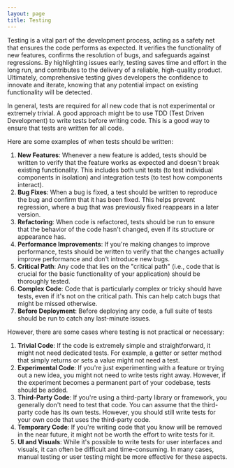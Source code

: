 ```yaml
---
layout: page
title: Testing
---
```


Testing is a vital part of the development process, acting as a safety net that ensures the code performs as expected. It verifies the functionality of new features, confirms the resolution of bugs, and safeguards against regressions. By highlighting issues early, testing saves time and effort in the long run, and contributes to the delivery of a reliable, high-quality product. Ultimately, comprehensive testing gives developers the confidence to innovate and iterate, knowing that any potential impact on existing functionality will be detected.

In general, tests are required for all new code that is not experimental or extremely trivial. A good approach might be to use TDD (Test Driven Development) to write tests before writing code. This is a good way to ensure that tests are written for all code.

Here are some examples of when tests should be written:

1. **New Features**: Whenever a new feature is added, tests should be written to verify that the feature works as expected and doesn't break existing functionality. This includes both unit tests (to test individual components in isolation) and integration tests (to test how components interact).
2. **Bug Fixes**: When a bug is fixed, a test should be written to reproduce the bug and confirm that it has been fixed. This helps prevent regression, where a bug that was previously fixed reappears in a later version.
3. **Refactoring**: When code is refactored, tests should be run to ensure that the behavior of the code hasn't changed, even if its structure or appearance has.
4. **Performance Improvements**: If you're making changes to improve performance, tests should be written to verify that the changes actually improve performance and don't introduce new bugs.
5. **Critical Path**: Any code that lies on the "critical path" (i.e., code that is crucial for the basic functionality of your application) should be thoroughly tested.
6. **Complex Code**: Code that is particularly complex or tricky should have tests, even if it's not on the critical path. This can help catch bugs that might be missed otherwise.
7. **Before Deployment**: Before deploying any code, a full suite of tests should be run to catch any last-minute issues.

However, there are some cases where testing is not practical or necessary:

1. **Trivial Code**: If the code is extremely simple and straightforward, it might not need dedicated tests. For example, a getter or setter method that simply returns or sets a value might not need a test.
2. **Experimental Code**: If you're just experimenting with a feature or trying out a new idea, you might not need to write tests right away. However, if the experiment becomes a permanent part of your codebase, tests should be added.
3. **Third-Party Code**: If you're using a third-party library or framework, you generally don't need to test that code. You can assume that the third-party code has its own tests. However, you should still write tests for your own code that uses the third-party code.
4. **Temporary Code**: If you're writing code that you know will be removed in the near future, it might not be worth the effort to write tests for it.
5. **UI and Visuals**: While it's possible to write tests for user interfaces and visuals, it can often be difficult and time-consuming. In many cases, manual testing or user testing might be more effective for these aspects.
